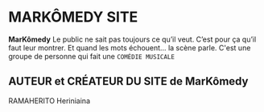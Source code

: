 # MARKÔMEDY SITE

**MarKômedy** Le public ne sait pas toujours ce qu’il veut. C’est pour ça qu’il faut leur montrer. Et quand les mots échouent… la scène parle. 
C'est une groupe de personne qui fait une `COMÉDIE MUSICALE` 





## AUTEUR et CRÉATEUR DU SITE de MarKômedy
RAMAHERITO Heriniaina 